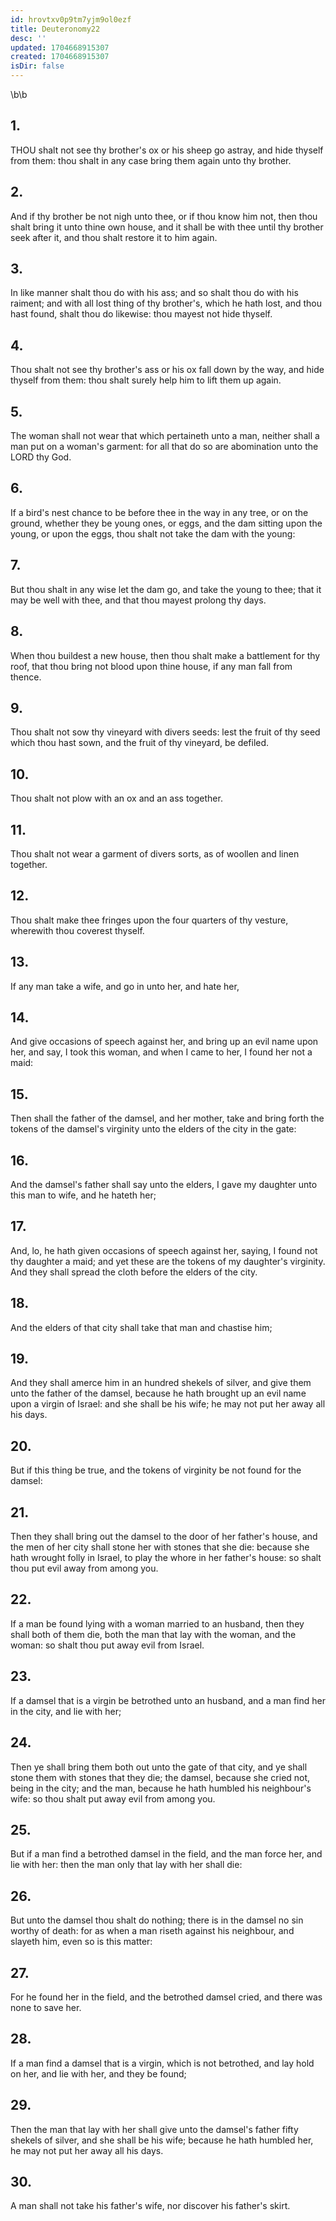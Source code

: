 ```yaml
---
id: hrovtxv0p9tm7yjm9ol0ezf
title: Deuteronomy22
desc: ''
updated: 1704668915307
created: 1704668915307
isDir: false
---
```

\b\b
## 1.
THOU shalt not see thy brother's ox or his sheep go astray, and hide thyself from them: thou shalt in any case bring them again unto thy brother.
## 2.
And if thy brother be not nigh unto thee, or if thou know him not, then thou shalt bring it unto thine own house, and it shall be with thee until thy brother seek after it, and thou shalt restore it to him again.
## 3.
In like manner shalt thou do with his ass; and so shalt thou do with his raiment; and with all lost thing of thy brother's, which he hath lost, and thou hast found, shalt thou do likewise: thou mayest not hide thyself.
## 4.
Thou shalt not see thy brother's ass or his ox fall down by the way, and hide thyself from them: thou shalt surely help him to lift them up again.
## 5.
The woman shall not wear that which pertaineth unto a man, neither shall a man put on a woman's garment: for all that do so are abomination unto the LORD thy God.
## 6.
If a bird's nest chance to be before thee in the way in any tree, or on the ground, whether they be young ones, or eggs, and the dam sitting upon the young, or upon the eggs, thou shalt not take the dam with the young:
## 7.
But thou shalt in any wise let the dam go, and take the young to thee; that it may be well with thee, and that thou mayest prolong thy days.
## 8.
When thou buildest a new house, then thou shalt make a battlement for thy roof, that thou bring not blood upon thine house, if any man fall from thence.
## 9.
Thou shalt not sow thy vineyard with divers seeds: lest the fruit of thy seed which thou hast sown, and the fruit of thy vineyard, be defiled.
## 10.
Thou shalt not plow with an ox and an ass together.
## 11.
Thou shalt not wear a garment of divers sorts, as of woollen and linen together.
## 12.
Thou shalt make thee fringes upon the four quarters of thy vesture, wherewith thou coverest thyself.
## 13.
If any man take a wife, and go in unto her, and hate her,
## 14.
And give occasions of speech against her, and bring up an evil name upon her, and say, I took this woman, and when I came to her, I found her not a maid:
## 15.
Then shall the father of the damsel, and her mother, take and bring forth the tokens of the damsel's virginity unto the elders of the city in the gate:
## 16.
And the damsel's father shall say unto the elders, I gave my daughter unto this man to wife, and he hateth her;
## 17.
And, lo, he hath given occasions of speech against her, saying, I found not thy daughter a maid; and yet these are the tokens of my daughter's virginity.  And they shall spread the cloth before the elders of the city.
## 18.
And the elders of that city shall take that man and chastise him;
## 19.
And they shall amerce him in an hundred shekels of silver, and give them unto the father of the damsel, because he hath brought up an evil name upon a virgin of Israel: and she shall be his wife; he may not put her away all his days.
## 20.
But if this thing be true, and the tokens of virginity be not found for the damsel:
## 21.
Then they shall bring out the damsel to the door of her father's house, and the men of her city shall stone her with stones that she die: because she hath wrought folly in Israel, to play the whore in her father's house: so shalt thou put evil away from among you.
## 22.
If a man be found lying with a woman married to an husband, then they shall both of them die, both the man that lay with the woman, and the woman: so shalt thou put away evil from Israel.
## 23.
If a damsel that is a virgin be betrothed unto an husband, and a man find her in the city, and lie with her;
## 24.
Then ye shall bring them both out unto the gate of that city, and ye shall stone them with stones that they die; the damsel, because she cried not, being in the city; and the man, because he hath humbled his neighbour's wife: so thou shalt put away evil from among you.
## 25.
But if a man find a betrothed damsel in the field, and the man force her, and lie with her: then the man only that lay with her shall die:
## 26.
But unto the damsel thou shalt do nothing; there is in the damsel no sin worthy of death: for as when a man riseth against his neighbour, and slayeth him, even so is this matter:
## 27.
For he found her in the field, and the betrothed damsel cried, and there was none to save her.
## 28.
If a man find a damsel that is a virgin, which is not betrothed, and lay hold on her, and lie with her, and they be found;
## 29.
Then the man that lay with her shall give unto the damsel's father fifty shekels of silver, and she shall be his wife; because he hath humbled her, he may not put her away all his days.
## 30.
A man shall not take his father's wife, nor discover his father's skirt.
